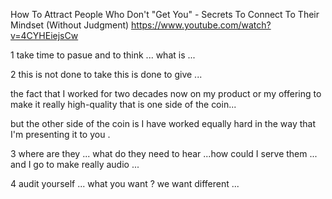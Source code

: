 
How To Attract People Who Don't "Get You" - Secrets To Connect To Their Mindset (Without Judgment)
https://www.youtube.com/watch?v=4CYHEiejsCw 

1 take time to pasue and to think ... what is ...

2 this is not done to take this is done to give ...

 the fact that I worked for two decades now on my product or my offering to make it really high-quality that is one side of the coin...
 
 but the other side of the coin is I have worked equally hard in the way that I'm presenting it to you . 



3 where are they ... what do they need to hear ...how could I serve them  ... and I go to make really audio ...

4 audit yourself ... what you want ? we want different ... 
